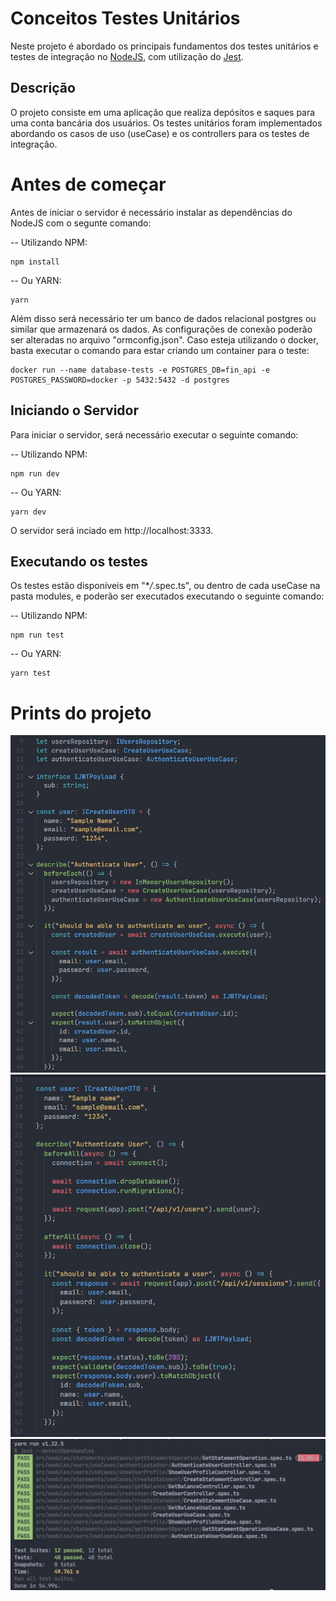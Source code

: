 # Conceitos Testes Unitários

Neste projeto é abordado os principais fundamentos dos testes unitários e testes de integração no [NodeJS](https://nodejs.org/en/), com utilização do [Jest](https://jestjs.io).

## Descrição

O projeto consiste em uma aplicação que realiza depósitos e saques para uma conta bancária dos usuários. Os testes unitários foram implementados abordando os casos de uso (useCase) e os controllers para os testes de integração.

# Antes de começar

Antes de iniciar o servidor é necessário instalar as dependências do NodeJS com o segunte comando:

-- Utilizando NPM:

```
npm install
```

-- Ou YARN:

```
yarn
```

Além disso será necessário ter um banco de dados relacional postgres ou similar que armazenará os dados. As configurações de conexão poderão ser alteradas no arquivo "ormconfig.json". Caso esteja utilizando o docker, basta executar o comando para estar criando um container para o teste:

```
docker run --name database-tests -e POSTGRES_DB=fin_api -e POSTGRES_PASSWORD=docker -p 5432:5432 -d postgres
```

## Iniciando o Servidor

Para iniciar o servidor, será necessário executar o seguinte comando:

-- Utilizando NPM:

```
npm run dev
```

-- Ou YARN:

```
yarn dev
```

O servidor será inciado em http://localhost:3333.

## Executando os testes

Os testes estão disponíveis em "\*_/_.spec.ts", ou dentro de cada useCase na pasta modules, e poderão ser executados executando o seguinte comando:

-- Utilizando NPM:

```
npm run test
```

-- Ou YARN:

```
yarn test
```

# Prints do projeto

![Coding tests](https://github.com/EduardoAlcebiades/desafio-testes-unitarios/blob/main/assets/images/coding-tests.jpg?raw=true)
![Coding integration tests](https://github.com/EduardoAlcebiades/desafio-testes-unitarios/blob/main/assets/images/coding-integration-tests.jpg?raw=true)
![Tests running](https://github.com/EduardoAlcebiades/desafio-testes-unitarios/blob/main/assets/images/tests.jpg?raw=true)
